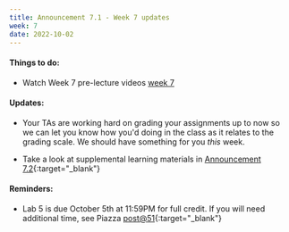 ```yaml
---
title: Announcement 7.1 - Week 7 updates
week: 7
date: 2022-10-02
---
```


#### Things to do:

* Watch Week 7 pre-lecture videos [week 7](https://hucs0.org/schedule/#week-7)

#### Updates:

* Your TAs are working hard on grading your assignments up to now so we can let you know how you'd doing in the class as it relates to the grading scale. We should have something for you *this* week.

* Take a look at supplemental learning materials in [Announcement 7.2](https://hucs0.org/announcements){:target="_blank"}


#### Reminders:

* Lab 5 is due October 5th at 11:59PM for full credit. If you will need additional time, see Piazza [post@51](https://piazza.com/class/l6vgfi5d80x6rz/post/51){:target="_blank"}

